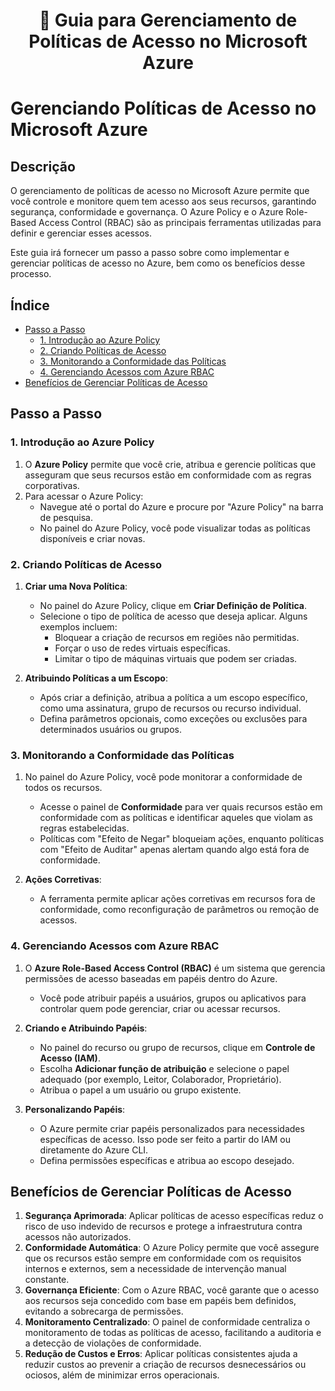 <h1 align="center">📓 Guia para Gerenciamento de Políticas de Acesso no Microsoft Azure</h1>


# Gerenciando Políticas de Acesso no Microsoft Azure

## Descrição

O gerenciamento de políticas de acesso no Microsoft Azure permite que você controle e monitore quem tem acesso aos seus recursos, garantindo segurança, conformidade e governança. O Azure Policy e o Azure Role-Based Access Control (RBAC) são as principais ferramentas utilizadas para definir e gerenciar esses acessos.

Este guia irá fornecer um passo a passo sobre como implementar e gerenciar políticas de acesso no Azure, bem como os benefícios desse processo.

## Índice

- [Passo a Passo](#passo-a-passo)
  - [1. Introdução ao Azure Policy](#1-introdução-ao-azure-policy)
  - [2. Criando Políticas de Acesso](#2-criando-políticas-de-acesso)
  - [3. Monitorando a Conformidade das Políticas](#3-monitorando-a-conformidade-das-políticas)
  - [4. Gerenciando Acessos com Azure RBAC](#4-gerenciando-acessos-com-azure-rbac)
- [Benefícios de Gerenciar Políticas de Acesso](#benefícios-de-gerenciar-políticas-de-acesso)


## Passo a Passo

### 1. Introdução ao Azure Policy

1. O **Azure Policy** permite que você crie, atribua e gerencie políticas que asseguram que seus recursos estão em conformidade com as regras corporativas.
2. Para acessar o Azure Policy:
   - Navegue até o portal do Azure e procure por "Azure Policy" na barra de pesquisa.
   - No painel do Azure Policy, você pode visualizar todas as políticas disponíveis e criar novas.

### 2. Criando Políticas de Acesso

1. **Criar uma Nova Política**:
   - No painel do Azure Policy, clique em **Criar Definição de Política**.
   - Selecione o tipo de política de acesso que deseja aplicar. Alguns exemplos incluem:
     - Bloquear a criação de recursos em regiões não permitidas.
     - Forçar o uso de redes virtuais específicas.
     - Limitar o tipo de máquinas virtuais que podem ser criadas.

2. **Atribuindo Políticas a um Escopo**:
   - Após criar a definição, atribua a política a um escopo específico, como uma assinatura, grupo de recursos ou recurso individual.
   - Defina parâmetros opcionais, como exceções ou exclusões para determinados usuários ou grupos.

### 3. Monitorando a Conformidade das Políticas

1. No painel do Azure Policy, você pode monitorar a conformidade de todos os recursos.
   - Acesse o painel de **Conformidade** para ver quais recursos estão em conformidade com as políticas e identificar aqueles que violam as regras estabelecidas.
   - Políticas com "Efeito de Negar" bloqueiam ações, enquanto políticas com "Efeito de Auditar" apenas alertam quando algo está fora de conformidade.

2. **Ações Corretivas**:
   - A ferramenta permite aplicar ações corretivas em recursos fora de conformidade, como reconfiguração de parâmetros ou remoção de acessos.

### 4. Gerenciando Acessos com Azure RBAC

1. O **Azure Role-Based Access Control (RBAC)** é um sistema que gerencia permissões de acesso baseadas em papéis dentro do Azure.
   - Você pode atribuir papéis a usuários, grupos ou aplicativos para controlar quem pode gerenciar, criar ou acessar recursos.
   
2. **Criando e Atribuindo Papéis**:
   - No painel do recurso ou grupo de recursos, clique em **Controle de Acesso (IAM)**.
   - Escolha **Adicionar função de atribuição** e selecione o papel adequado (por exemplo, Leitor, Colaborador, Proprietário).
   - Atribua o papel a um usuário ou grupo existente.

3. **Personalizando Papéis**:
   - O Azure permite criar papéis personalizados para necessidades específicas de acesso. Isso pode ser feito a partir do IAM ou diretamente do Azure CLI.
   - Defina permissões específicas e atribua ao escopo desejado.


## Benefícios de Gerenciar Políticas de Acesso

1. **Segurança Aprimorada**: Aplicar políticas de acesso específicas reduz o risco de uso indevido de recursos e protege a infraestrutura contra acessos não autorizados.
2. **Conformidade Automática**: O Azure Policy permite que você assegure que os recursos estão sempre em conformidade com os requisitos internos e externos, sem a necessidade de intervenção manual constante.
3. **Governança Eficiente**: Com o Azure RBAC, você garante que o acesso aos recursos seja concedido com base em papéis bem definidos, evitando a sobrecarga de permissões.
4. **Monitoramento Centralizado**: O painel de conformidade centraliza o monitoramento de todas as políticas de acesso, facilitando a auditoria e a detecção de violações de conformidade.
5. **Redução de Custos e Erros**: Aplicar políticas consistentes ajuda a reduzir custos ao prevenir a criação de recursos desnecessários ou ociosos, além de minimizar erros operacionais.

